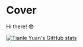 # Cover
Hi there! 😎

[![Tianle Yuan's GitHub stats](https://github-readme-stats.vercel.app/api?username=yuantianle&show_icons=true&theme=vision-friendly-dark&bg_color=20,2D2D2D,3B3652,785EEF)](http://yuantianle.com)
